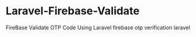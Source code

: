 # Laravel-Firebase-Validate
 FireBase Validate OTP Code Using Laravel
 firebase otp verification laravel

